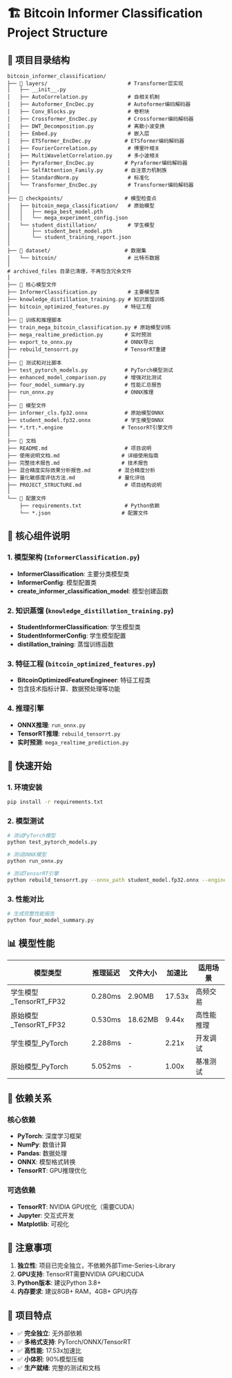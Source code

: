 # 🏗️ Bitcoin Informer Classification Project Structure

## 📁 项目目录结构

```
bitcoin_informer_classification/
├── 📁 layers/                          # Transformer层实现
│   ├── __init__.py
│   ├── AutoCorrelation.py             # 自相关机制
│   ├── Autoformer_EncDec.py           # Autoformer编码解码器
│   ├── Conv_Blocks.py                 # 卷积块
│   ├── Crossformer_EncDec.py          # Crossformer编码解码器
│   ├── DWT_Decomposition.py           # 离散小波变换
│   ├── Embed.py                       # 嵌入层
│   ├── ETSformer_EncDec.py           # ETSformer编码解码器
│   ├── FourierCorrelation.py          # 傅里叶相关
│   ├── MultiWaveletCorrelation.py     # 多小波相关
│   ├── Pyraformer_EncDec.py          # Pyraformer编码解码器
│   ├── SelfAttention_Family.py       # 自注意力机制族
│   ├── StandardNorm.py                # 标准化
│   └── Transformer_EncDec.py          # Transformer编码解码器
│
├── 📁 checkpoints/                    # 模型检查点
│   ├── bitcoin_mega_classification/   # 原始模型
│   │   ├── mega_best_model.pth
│   │   └── mega_experiment_config.json
│   └── student_distillation/          # 学生模型
│       ├── student_best_model.pth
│       └── student_training_report.json
│
├── 📁 dataset/                        # 数据集
│   └── bitcoin/                       # 比特币数据
│
# archived_files 目录已清理，不再包含冗余文件
│
├── 📄 核心模型文件
├── InformerClassification.py          # 主要模型类
├── knowledge_distillation_training.py # 知识蒸馏训练
├── bitcoin_optimized_features.py     # 特征工程
│
├── 📄 训练和推理脚本
├── train_mega_bitcoin_classification.py # 原始模型训练
├── mega_realtime_prediction.py       # 实时预测
├── export_to_onnx.py                 # ONNX导出
├── rebuild_tensorrt.py               # TensorRT重建
│
├── 📄 测试和对比脚本
├── test_pytorch_models.py            # PyTorch模型测试
├── enhanced_model_comparison.py      # 增强对比测试
├── four_model_summary.py             # 性能汇总报告
├── run_onnx.py                       # ONNX推理
│
├── 📄 模型文件
├── informer_cls.fp32.onnx            # 原始模型ONNX
├── student_model.fp32.onnx           # 学生模型ONNX
├── *.trt.*.engine                   # TensorRT引擎文件
│
├── 📄 文档
├── README.md                         # 项目说明
├── 使用说明文档.md                    # 详细使用指南
├── 完整技术报告.md                    # 技术报告
├── 混合精度实际效果分析报告.md         # 混合精度分析
├── 量化敏感度评估方法.md              # 量化评估
├── PROJECT_STRUCTURE.md              # 项目结构说明
│
└── 📄 配置文件
    ├── requirements.txt              # Python依赖
    └── *.json                       # 配置文件
```

## 🔧 核心组件说明

### 1. 模型架构 (`InformerClassification.py`)
- **InformerClassification**: 主要分类模型类
- **InformerConfig**: 模型配置类
- **create_informer_classification_model**: 模型创建函数

### 2. 知识蒸馏 (`knowledge_distillation_training.py`)
- **StudentInformerClassification**: 学生模型类
- **StudentInformerConfig**: 学生模型配置
- **distillation_training**: 蒸馏训练函数

### 3. 特征工程 (`bitcoin_optimized_features.py`)
- **BitcoinOptimizedFeatureEngineer**: 特征工程类
- 包含技术指标计算、数据预处理等功能

### 4. 推理引擎
- **ONNX推理**: `run_onnx.py`
- **TensorRT推理**: `rebuild_tensorrt.py`
- **实时预测**: `mega_realtime_prediction.py`

## 🚀 快速开始

### 1. 环境安装
```bash
pip install -r requirements.txt
```

### 2. 模型测试
```bash
# 测试PyTorch模型
python test_pytorch_models.py

# 测试ONNX模型
python run_onnx.py

# 测试TensorRT引擎
python rebuild_tensorrt.py --onnx_path student_model.fp32.onnx --engine_path student_model.trt.fp32.engine --precision fp32
```

### 3. 性能对比
```bash
# 生成完整性能报告
python four_model_summary.py
```

## 📊 模型性能

| 模型类型 | 推理延迟 | 文件大小 | 加速比 | 适用场景 |
|---------|---------|---------|--------|----------|
| 学生模型_TensorRT_FP32 | 0.280ms | 2.90MB | 17.53x | 高频交易 |
| 原始模型_TensorRT_FP32 | 0.530ms | 18.62MB | 9.44x | 高性能推理 |
| 学生模型_PyTorch | 2.288ms | - | 2.21x | 开发调试 |
| 原始模型_PyTorch | 5.052ms | - | 1.00x | 基准测试 |

## 🔧 依赖关系

### 核心依赖
- **PyTorch**: 深度学习框架
- **NumPy**: 数值计算
- **Pandas**: 数据处理
- **ONNX**: 模型格式转换
- **TensorRT**: GPU推理优化

### 可选依赖
- **TensorRT**: NVIDIA GPU优化（需要CUDA）
- **Jupyter**: 交互式开发
- **Matplotlib**: 可视化

## 📝 注意事项

1. **独立性**: 项目已完全独立，不依赖外部Time-Series-Library
2. **GPU支持**: TensorRT需要NVIDIA GPU和CUDA
3. **Python版本**: 建议Python 3.8+
4. **内存要求**: 建议8GB+ RAM，4GB+ GPU内存

## 🎯 项目特点

- ✅ **完全独立**: 无外部依赖
- ✅ **多格式支持**: PyTorch/ONNX/TensorRT
- ✅ **高性能**: 17.53x加速比
- ✅ **小体积**: 90%模型压缩
- ✅ **生产就绪**: 完整的测试和文档
